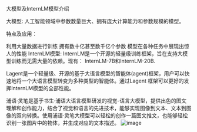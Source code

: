 大模型及InternLM模型介绍

大模型: 人工智能领域中参数数量巨大、拥有庞大计算能力和参数规模的模型。

特点及应用：

利用大量数据进行训练
拥有数十亿甚至数千亿个参数
模型在各种任务中展现出惊人的性能
InternLM模型: InternLM是一个开源的轻量级训练框架，旨在支持大模型训练而无需大量的依赖。现有： InternLM-7B和InternLM-20B. 

Lagent是一个轻量级、开源的基于大语言模型的智能体(agent)框架，用户可以快速地将一个大语言模型转变为多种类型的智能体。通过Lagent 框架可以更好的发挥InternLM模型的全部性能。

浦语·灵笔是基于书生·浦语大语言模型研发的视觉-语言大模型，提供出色的图文理解和创作能力，结合了视觉和语言的先进技术，能够实现图像到文本、文本到图像的双向转换。使用浦语·灵笔大模型可以轻松的创作一篇图文推文，也能够轻松识别一张图片中的物体，并生成对应的文本描述。
![image](https://github.com/0AX0/InternLM--/assets/150244979/72660da5-058f-41ae-acdf-e1e93db9aac3)

